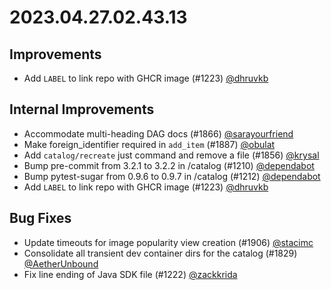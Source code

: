 # 2023.04.27.02.43.13

## Improvements

- Add `LABEL` to link repo with GHCR image (#1223)
  [@dhruvkb](https://github.com/dhruvkb)

## Internal Improvements

- Accommodate multi-heading DAG docs (#1866)
  [@sarayourfriend](https://github.com/sarayourfriend)
- Make foreign_identifier required in `add_item` (#1887)
  [@obulat](https://github.com/obulat)
- Add `catalog/recreate` just command and remove a file (#1856)
  [@krysal](https://github.com/krysal)
- Bump pre-commit from 3.2.1 to 3.2.2 in /catalog (#1210)
  [@dependabot](https://github.com/dependabot)
- Bump pytest-sugar from 0.9.6 to 0.9.7 in /catalog (#1212)
  [@dependabot](https://github.com/dependabot)
- Add `LABEL` to link repo with GHCR image (#1223)
  [@dhruvkb](https://github.com/dhruvkb)

## Bug Fixes

- Update timeouts for image popularity view creation (#1906)
  [@stacimc](https://github.com/stacimc)
- Consolidate all transient dev container dirs for the catalog (#1829)
  [@AetherUnbound](https://github.com/AetherUnbound)
- Fix line ending of Java SDK file (#1222)
  [@zackkrida](https://github.com/zackkrida)
